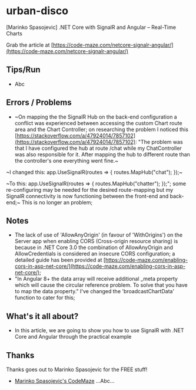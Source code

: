 # urban-disco
[Marinko Spasojevic] .NET Core with SignalR and Angular – Real-Time Charts

Grab the article at [https://code-maze.com/netcore-signalr-angular/](https://code-maze.com/netcore-signalr-angular/)

## Tips/Run

* Abc

## Errors / Problems

* ~On mapping the the SignalR Hub on the back-end configuration a conflict was experienced between accessing the custom Chart route area and the Chart Controller; on researching the problem I noticed this [https://stackoverflow.com/a/47924014/7857102](https://stackoverflow.com/a/47924014/7857102): "The problem was that I have configured the hub at route /chat while my ChatController was also responsible for it. After mapping the hub to different route than the controller's one everything went fine.~

~I changed this: app.UseSignalR(routes => { routes.MapHub<ChatHub>("chat"); });~

~To this: app.UseSignalR(routes => { routes.MapHub<ChatHub>("chatter"); });"; some re-configuring may be needed for the desired route-mapping but my SignalR connectivity is now functioning between the front-end and back-end;~ This is no longer an problem;

## Notes

* The lack of use of 'AllowAnyOrigin' (in favour of 'WithOrigins') on the Server app when enabling CORS (Cross-origin resource sharing) is because in .NET Core 3.0 the combination of AllowAnyOrigin and AllowCredentials is considered an insecure CORS configuration; a detailed guide has been provided at [https://code-maze.com/enabling-cors-in-asp-net-core/](https://code-maze.com/enabling-cors-in-asp-net-core/);
* "In Angular 8+ the data array will receive additional _meta property which will cause the circular reference problem. To solve that you have to map the data property." I've changed the 'broadcastChartData' function to cater for this;

## What's it all about?

* In this article, we are going to show you how to use SignalR with .NET Core and Angular through the practical example

## Thanks

Thanks goes out to Marinko Spasojevic for the FREE stuff!

* [Marinko Spasojevic's CodeMaze](https://code-maze.com/author/marinko/) ...Abc...
